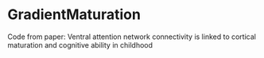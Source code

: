# GradientMaturation
Code from paper: Ventral attention network connectivity is linked to cortical maturation and cognitive ability in childhood
